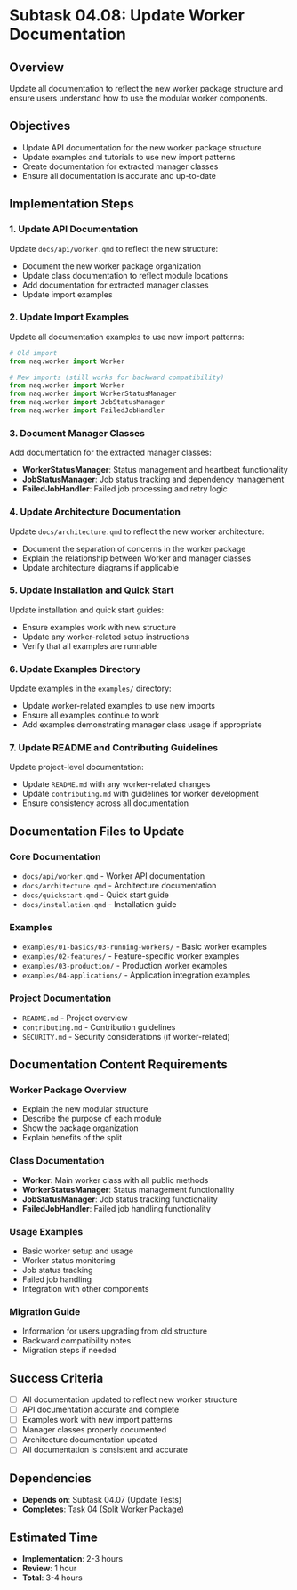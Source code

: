# Subtask 04.08: Update Worker Documentation

## Overview
Update all documentation to reflect the new worker package structure and ensure users understand how to use the modular worker components.

## Objectives
- Update API documentation for the new worker package structure
- Update examples and tutorials to use new import patterns
- Create documentation for extracted manager classes
- Ensure all documentation is accurate and up-to-date

## Implementation Steps

### 1. Update API Documentation
Update `docs/api/worker.qmd` to reflect the new structure:
- Document the new worker package organization
- Update class documentation to reflect module locations
- Add documentation for extracted manager classes
- Update import examples

### 2. Update Import Examples
Update all documentation examples to use new import patterns:
```python
# Old import
from naq.worker import Worker

# New imports (still works for backward compatibility)
from naq.worker import Worker
from naq.worker import WorkerStatusManager
from naq.worker import JobStatusManager
from naq.worker import FailedJobHandler
```

### 3. Document Manager Classes
Add documentation for the extracted manager classes:
- **WorkerStatusManager**: Status management and heartbeat functionality
- **JobStatusManager**: Job status tracking and dependency management
- **FailedJobHandler**: Failed job processing and retry logic

### 4. Update Architecture Documentation
Update `docs/architecture.qmd` to reflect the new worker architecture:
- Document the separation of concerns in the worker package
- Explain the relationship between Worker and manager classes
- Update architecture diagrams if applicable

### 5. Update Installation and Quick Start
Update installation and quick start guides:
- Ensure examples work with new structure
- Update any worker-related setup instructions
- Verify that all examples are runnable

### 6. Update Examples Directory
Update examples in the `examples/` directory:
- Update worker-related examples to use new imports
- Ensure all examples continue to work
- Add examples demonstrating manager class usage if appropriate

### 7. Update README and Contributing Guidelines
Update project-level documentation:
- Update `README.md` with any worker-related changes
- Update `contributing.md` with guidelines for worker development
- Ensure consistency across all documentation

## Documentation Files to Update

### Core Documentation
- `docs/api/worker.qmd` - Worker API documentation
- `docs/architecture.qmd` - Architecture documentation
- `docs/quickstart.qmd` - Quick start guide
- `docs/installation.qmd` - Installation guide

### Examples
- `examples/01-basics/03-running-workers/` - Basic worker examples
- `examples/02-features/` - Feature-specific worker examples
- `examples/03-production/` - Production worker examples
- `examples/04-applications/` - Application integration examples

### Project Documentation
- `README.md` - Project overview
- `contributing.md` - Contribution guidelines
- `SECURITY.md` - Security considerations (if worker-related)

## Documentation Content Requirements

### Worker Package Overview
- Explain the new modular structure
- Describe the purpose of each module
- Show the package organization
- Explain benefits of the split

### Class Documentation
- **Worker**: Main worker class with all public methods
- **WorkerStatusManager**: Status management functionality
- **JobStatusManager**: Job status tracking functionality
- **FailedJobHandler**: Failed job handling functionality

### Usage Examples
- Basic worker setup and usage
- Worker status monitoring
- Job status tracking
- Failed job handling
- Integration with other components

### Migration Guide
- Information for users upgrading from old structure
- Backward compatibility notes
- Migration steps if needed

## Success Criteria
- [ ] All documentation updated to reflect new worker structure
- [ ] API documentation accurate and complete
- [ ] Examples work with new import patterns
- [ ] Manager classes properly documented
- [ ] Architecture documentation updated
- [ ] All documentation is consistent and accurate

## Dependencies
- **Depends on**: Subtask 04.07 (Update Tests)
- **Completes**: Task 04 (Split Worker Package)

## Estimated Time
- **Implementation**: 2-3 hours
- **Review**: 1 hour
- **Total**: 3-4 hours